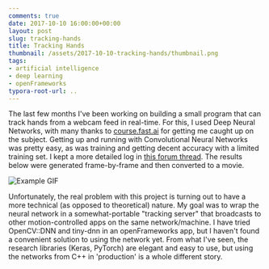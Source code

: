 ```yaml
---
comments: true
date: 2017-10-10 16:00:00+00:00
layout: post
slug: tracking-hands
title: Tracking Hands
thumbnail: /assets/2017-10-10-tracking-hands/thumbnail.png
tags:
- artificial intelligence
- deep learning
- openFrameworks
typora-root-url: ..
---
```


The last few months I've been working on building a small program that can track hands from a webcam feed in real-time. For this, I used Deep Neural Networks, with many thanks to [course.fast.ai](http://course.fast.ai) for getting me caught up on the subject. Getting up and running with Convolutional Neural Networks was pretty easy, as was training and getting decent accuracy with a limited training set. I kept a more detailed log in [this forum thread](http://forums.fast.ai/t/training-a-network-to-detect-hands/4917). The results below were generated frame-by-frame and then converted to a movie.

![Example GIF](/assets/2017-10-10-tracking-hands/example.gif)

Unfortunately, the real problem with this project is turning out to have a more technical (as opposed to theoretical) nature. My goal was to wrap the neural network in a somewhat-portable "tracking server" that broadcasts to other motion-controlled apps on the same network/machine. I have tried OpenCV::DNN and tiny-dnn in an openFrameworks app, but I haven't found a convenient solution to using the network yet. From what I've seen, the research libraries (Keras, PyTorch) are elegant and easy to use, but using the networks from C++ in 'production' is a whole different story. 

